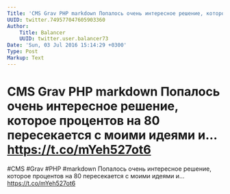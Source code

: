 ```yaml
---
Title: 'CMS Grav PHP markdown Попалось очень интересное решение, которое процентов на 80 пересекается с моими идеями и… https://t.co/mYeh527ot6'
UUID: twitter.749577047605903360
Author:
    Title: Balancer
    UUID: twitter.user.balancer73
Date: 'Sun, 03 Jul 2016 15:14:29 +0300'
Type: Post
Markup: Text
---
```


# CMS Grav PHP markdown Попалось очень интересное решение, которое процентов на 80 пересекается с моими идеями и… https://t.co/mYeh527ot6

#CMS #Grav #PHP #markdown Попалось очень интересное решение,
которое процентов на 80 пересекается с моими идеями и…
https://t.co/mYeh527ot6
